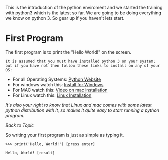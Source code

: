 This is the introduction of the python enviroment and we started the training with python3 which is the latest so far.
We are going to be doing everything we know on python 3. So gear up if you haven't lets start.

# First Program #
The first program is to print the "Hello World!" on the screen.

```
It is assumed that you must have installed python 3 on your system;
but if you have not then follow these links to install on any of your OS:
```

- For all Operating Systems: [Python Website](https://python.org/downloads/)
- For windows watch this: [Install for Windows](https://www.youtube.com/watch?v=0DQsjE8vMpc)
- For MAC watch this: [Video on mac installation](https://www.youtube.com/watch?v=nhv82tvFfkM)
- For Linux watch this: [Linux Installation](https://www.youtube.com/watch?v=IAco2SSuGms)

*It's also your right to know that Linux and mac comes with some latest python distribution with it, so makes it quite easy to start running a python program.* 

_Back to Topic_


So writing your first program is just as simple as typing it.

```
>>> print('Hello, World!') [press enter]

Hello, World! [result]
```
